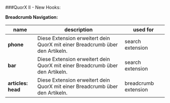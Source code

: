 ###QuorX II - New Hooks:

**Breadcrumb Navigation:**

name | description | used for
------------ | ------------- | ------------- 
**phone** | Diese Extension erweitert dein QuorX mit einer Breadcrumb über den Artikeln. | search extension
**bar** | Diese Extension erweitert dein QuorX mit einer Breadcrumb über den Artikeln. | search extension
**articles: head** | Diese Extension erweitert dein QuorX mit einer Breadcrumb über den Artikeln. | breadcrumb extension